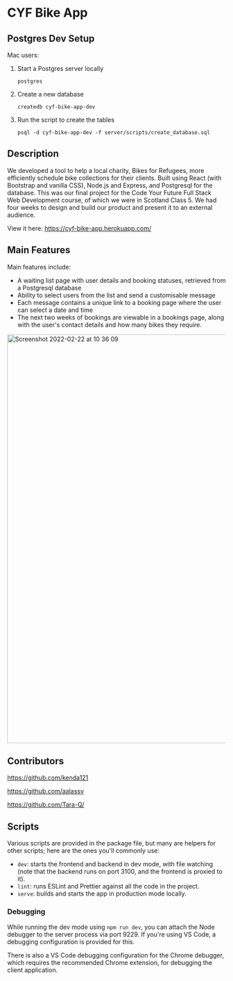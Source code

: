 # CYF Bike App

## Postgres Dev Setup

Mac users: 

1. Start a Postgres server locally 
   ``` 
   postgres
   ```
1. Create a new database
   ```
   createdb cyf-bike-app-dev
   ```
1. Run the script to create the tables
   ```
   psql -d cyf-bike-app-dev -f server/scripts/create_database.sql
   ```
## Description
We developed a tool to help a local charity, Bikes for Refugees, more efficiently schedule bike collections for their clients. Built using React (with Bootstrap and vanilla CSS), Node.js and Express, and Postgresql for the database. This was our final project for the Code Your Future Full Stack Web Development course, of which we were in Scotland Class 5. We had four weeks to design and build our product and present it to an external audience. 

View it here: https://cyf-bike-app.herokuapp.com/


## Main Features 
Main features include:
- A waiting list page with user details and booking statuses, retrieved from a Postgresql database
- Ability to select users from the list and send a customisable message
- Each message contains a unique link to a booking page where the user can select a date and time 
- The next two weeks of bookings are viewable in a bookings page, along with the user's contact details and how many bikes they require.
<img width="941" alt="Screenshot 2022-02-22 at 10 36 09" src="https://user-images.githubusercontent.com/81445969/155115194-8916c32f-ce43-4b79-9e51-dbfa2b9c66c9.png">

## Contributors 
https://github.com/kenda121

https://github.com/aalassv

https://github.com/Tara-Q/

## Scripts

Various scripts are provided in the package file, but many are helpers for other scripts; here are the ones you'll
commonly use:

- `dev`: starts the frontend and backend in dev mode, with file watching (note that the backend runs on port 3100, and
  the frontend is proxied to it).
- `lint`: runs ESLint and Prettier against all the code in the project.
- `serve`: builds and starts the app in production mode locally.

### Debugging

While running the dev mode using `npm run dev`, you can attach the Node debugger to the server process via port 9229.
If you're using VS Code, a debugging configuration is provided for this.

There is also a VS Code debugging configuration for the Chrome debugger, which requires the recommended Chrome
extension, for debugging the client application.

